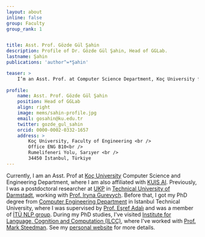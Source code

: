 ```yaml
---
layout: about
inline: false
group: Faculty
group_rank: 1


title: Asst. Prof. Gözde Gül Şahin
description: Profile of Dr. Gözde Gül Şahin, Head of GGLab.
lastname: Şahin
publications: 'author^=*Şahin'

teaser: >
    I’m an Asst. Prof. at Computer Science Department, Koç University from February 2022.
   
profile:
    name: Asst. Prof. Gözde Gül Şahin
    position: Head of GGLab
    align: right
    image: mems/sahin-profile.jpg
    email: gosahin@ku.edu.tr
    twitter: gozde_gul_sahin
    orcid: 0000-0002-0332-1657
    address: >
        Koç University, Faculty of Engineering <br />
        Office ENG B10<br />
        Rumelifeneri Yolu, Sarıyer <br />
        34450 İstanbul, Türkiye
---
```


Currently, I am an Asst. Prof at [Koç University](https://www.ku.edu.tr/en/) Computer Science and Engineering Department, where I am also affiliated with [KUIS AI](https://ai.ku.edu.tr/). Previously, I was a postdoctoral researcher at [UKP](https://www.informatik.tu-darmstadt.de/ukp/ukp_home/index.en.jsp) in [Technical University of Darmstadt](https://www.tu-darmstadt.de/index.en.jsp), working with [Prof. Iryna Gurevych](https://www.informatik.tu-darmstadt.de/ukp/ukp_home/staff_ukp/prof_dr_iryna_gurevych/index.en.jsp). Before that, I got my PhD degree from [Computer Engineering Department](http://www.cs.itu.edu.tr/en/homepage) in Istanbul Technical University, where I was supervised by [Prof. Eşref Adalı](http://adalı.com/?page_id=4221&lang=en) and was a member of [İTÜ NLP group](https://nlp.itu.edu.tr/). During my PhD studies, I've visited [Institute for Language, Cognition and Computation (ILCC)](http://web.inf.ed.ac.uk/ilcc), where I've worked with [Prof. Mark Steedman](http://homepages.inf.ed.ac.uk/steedman/). See my [personal website](https://gozdesahin.github.io/) for more details.    
